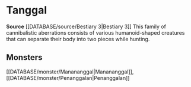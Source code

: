 ﻿---
id: '366'
name: Tanggal
rarity: Common
source: '[[DATABASE/source/Bestiary 3|Bestiary 3]]'
trait:
- Tanggal
type: Trait

---
# Tanggal

**Source** [[DATABASE/source/Bestiary 3|Bestiary 3]]
This family of cannibalistic aberrations consists of various humanoid-shaped creatures that can separate their body into two pieces while hunting.

## Monsters

[[DATABASE/monster/Manananggal|Manananggal]], [[DATABASE/monster/Penanggalan|Penanggalan]]